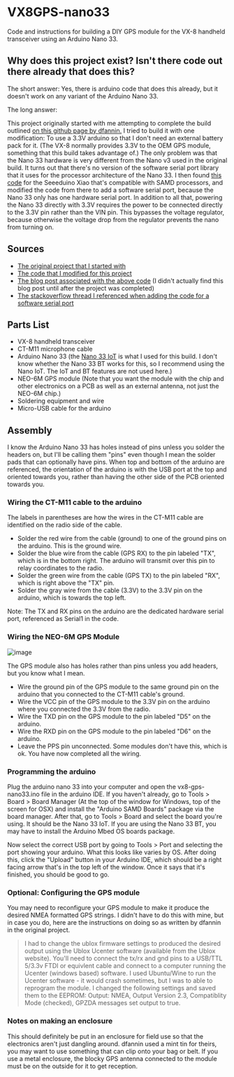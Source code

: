 # VX8GPS-nano33
Code and instructions for building a DIY GPS module for the VX-8 handheld transceiver using an Arduino Nano 33.

## Why does this project exist? Isn't there code out there already that does this?

The short answer: Yes, there is arduino code that does this already, but it doesn't work on any variant of the Arduino Nano 33. 

The long answer: 

This project originally started with me attempting to complete the build outlined [on this github page by dfannin.](https://github.com/dfannin/arduino-vx8r-gps) I tried to build it with one modification: To use a 3.3V arduino so that I don't need an external battery pack for it. (The VX-8 normally provides 3.3V to the OEM GPS module, something that this build takes advantage of.) The only problem was that the Nano 33 hardware is very different from the Nano v3 used in the original build. It turns out that there's no version of the software serial port library that it uses for the processor architecture of the Nano 33. I then found [this code](https://github.com/WaterstarRunner/VX8GPS-Xiao) for the Seeeduino Xiao that's compatible with SAMD processors, and modified the code from there to add a software serial port, because the Nano 33 only has one hardware serial port. In addition to all that, powering the Nano 33 directly with 3.3V requires the power to be connected directly to the 3.3V pin rather than the VIN pin. This bypasses the voltage regulator, because otherwise the voltage drop from the regulator prevents the nano from turning on. 

## Sources

- [The original project that I started with](https://github.com/dfannin/arduino-vx8r-gps)
- [The code that I modified for this project](https://github.com/WaterstarRunner/VX8GPS-Xiao)
- [The blog post associated with the above code](https://blog.waterstar.run/2021/03/a-simplified-vx-8dr-gps-design.html) (I didn't actually find this blog post until after the project was completed)
- [The stackoverflow thread I referenced when adding the code for a software serial port](https://stackoverflow.com/questions/57175348/softwareserial-for-arduino-nano-33-iot)

## Parts List

  - VX-8 handheld transceiver
  - CT-M11 microphone cable
  - Arduino Nano 33 (the [Nano 33 IoT](https://store.arduino.cc/products/arduino-nano-33-iot) is what I used for this build. I don't know whether the Nano 33 BT works for this, so I recommend using the Nano IoT. The IoT and BT features are not used here.)
  - NEO-6M GPS module (Note that you want the module with the chip and other electronics on a PCB as well as an external antenna, not just the NEO-6M chip.)
  - Soldering equipment and wire
  - Micro-USB cable for the arduino

## Assembly
I know the Arduino Nano 33 has holes instead of pins unless you solder the headers on, but I'll be calling them "pins" even though I mean the solder pads that can optionally have pins. When top and bottom of the arduino are referenced, the orientation of the arduino is with the USB port at the top and oriented towards you, rather than having the other side of the PCB oriented towards you.
### Wiring the CT-M11 cable to the arduino
The labels in parentheses are how the wires in the CT-M11 cable are identified on the radio side of the cable.
- Solder the red wire from the cable (ground) to one of the ground pins on the arduino. This is the ground wire. 
- Solder the blue wire from the cable (GPS RX) to the pin labeled "TX", which is in the bottom right. The arduino will transmit over this pin to relay coordinates to the radio. 
- Solder the green wire from the cable (GPS TX) to the pin labeled "RX", which is right above the "TX" pin. 
- Solder the gray wire from the cable (3.3V) to the 3.3V pin on the arduino, which is towards the top left. 

Note: The TX and RX pins on the arduino are the dedicated hardware serial port, referenced as Serial1 in the code. 

### Wiring the NEO-6M GPS Module
![image](https://user-images.githubusercontent.com/63484662/132972902-0a9080c7-313a-459b-a84a-74c99b84dade.png)

The GPS module also has holes rather than pins unless you add headers, but you know what I mean.
- Wire the ground pin of the GPS module to the same ground pin on the arduino that you connected to the CT-M11 cable's ground. 
- Wire the VCC pin of the GPS module to the 3.3V pin on the arduino where you connected the 3.3V from the radio. 
- Wire the TXD pin on the GPS module to the pin labeled "D5" on the arduino.
- Wire the RXD pin on the GPS module to the pin labeled "D6" on the arduino.
- Leave the PPS pin unconnected. Some modules don't have this, which is ok. 
You have now completed all the wiring. 

### Programming the arduino
Plug the arduino nano 33 into your computer and open the vx8-gps-nano33.ino file in the arduino IDE. If you haven't already, go to Tools > Board > Board Manager (At the top of the window for Windows, top of the screen for OSX) and install the "Arduino SAMD Boards" package via the board manager. After that, go to Tools > Board and select the board you're using. It should be the Nano 33 IoT. If you are using the Nano 33 BT, you may have to install the Arduino Mbed OS boards package. 

Now select the correct USB port by going to Tools > Port and selecting the port showing your arduino. What this looks like varies by OS. After doing this, click the "Upload" button in your Arduino IDE, which should be a right facing arrow that's in the top left of the window. Once it says that it's finished, you should be good to go. 

### Optional: Configuring the GPS module
You may need to reconfigure your GPS module to make it produce the desired NMEA formatted GPS strings. I didn't have to do this with mine, but in case you do, here are the instructions on doing so as written by dfannin in the original project. 
> I had to change the ublox firmware settings to produced the desired output using the Ublox Ucenter software (available from the Ublox website). You'll need to connect the tx/rx and gnd pins to a USB/TTL 5/3.3v FTDI or equivlent cable and connect to a computer running the Ucenter (windows based) software. I used Ubuntu/Wine to run the Ucenter software - it would crash sometimes, but I was to able to reprogram the module. I changed the following settings and saved them to the EEPROM: Output: NMEA, Output Version 2.3, Compatiblity Mode (checked), GPZDA messages set output to true.

### Notes on making an enclosure
This should definitely be put in an enclosure for field use so that the electronics aren't just dangling around. dfannin used a mint tin for theirs, you may want to use something that can clip onto your bag or belt. If you use a metal enclosure, the blocky GPS antenna connected to the module must be on the outside for it to get reception. 
